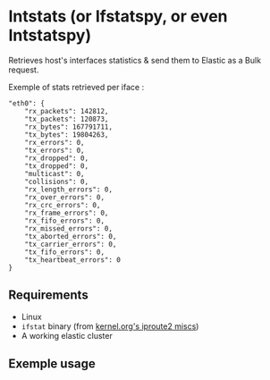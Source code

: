# Intstats (or Ifstatspy, or even Intstatspy)

Retrieves host's interfaces statistics & send them to Elastic as a Bulk request.

Exemple of stats retrieved per iface :

```
"eth0": {
    "rx_packets": 142812,
    "tx_packets": 120873,
    "rx_bytes": 167791711,
    "tx_bytes": 19804263,
    "rx_errors": 0,
    "tx_errors": 0,
    "rx_dropped": 0,
    "tx_dropped": 0,
    "multicast": 0,
    "collisions": 0,
    "rx_length_errors": 0,
    "rx_over_errors": 0,
    "rx_crc_errors": 0,
    "rx_frame_errors": 0,
    "rx_fifo_errors": 0,
    "rx_missed_errors": 0,
    "tx_aborted_errors": 0,
    "tx_carrier_errors": 0,
    "tx_fifo_errors": 0,
    "tx_heartbeat_errors": 0
}
```

## Requirements
  - Linux 
  - `ifstat` binary (from [kernel.org's iproute2 miscs](https://git.kernel.org/pub/scm/network/iproute2/iproute2.git/tree/misc))
  - A working elastic cluster

## Exemple usage
